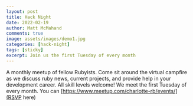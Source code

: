 ```yaml
---
layout: post
title: Hack Night
date: 2022-02-19
author: Matt McMahand
comments: true
image: assets/images/demo1.jpg
categories: [hack-night]
tags: [sticky]
excerpt: Join us the first Tuesday of every month
---
```


A monthly meetup of fellow Rubyists. Come sit around the virtual campfire as we discuss ruby news, current projects, and provide help in your development career. All skill levels welcome!
We meet the first Tuesday of every month. You can [https://www.meetup.com/charlotte-rb/events/](RSVP here)
